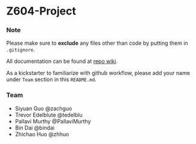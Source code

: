 Z604-Project
============

### Note

Please make sure to **exclude** any files other than code by putting them in `.gitignore`.

All documentation can be found at [repo wiki](https://github.com/zachguo/Z604-Project/wiki).

As a kickstarter to familiarize with github workflow, please add your name under `Team` section in this `README.md`.

### Team
* Siyuan Guo @zachguo
* Trevor Edelblute @tedelblu
* Pallavi Murthy @PallaviMurthy
* Bin Dai @bindai
* Zhichao Huo @zhhuo
